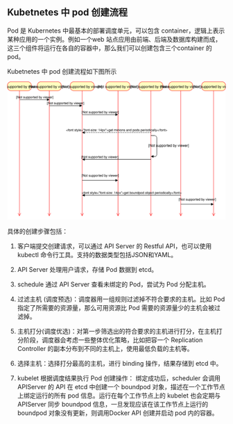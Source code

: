 ## Kubetnetes 中 pod 创建流程

Pod 是 Kubernetes 中最基本的部署调度单元，可以包含 container，逻辑上表示某种应用的一个实例。例如一个web 站点应用由前端、后端及数据库构建而成，这三个组件将运行在各自的容器中，那么我们可以创建包含三个container 的 pod。

Kubetnetes 中 pod 创建流程如下图所示

![](./images/kubernetes_schedule.svg)

具体的创建步骤包括：

1. 客户端提交创建请求，可以通过 API Server 的 Restful API，也可以使用 kubectl 命令行工具。支持的数据类型包括JSON和YAML。

2. API Server 处理用户请求，存储 Pod 数据到 etcd。

3. schedule 通过 API Server 查看未绑定的 Pod，尝试为 Pod 分配主机。

4. 过滤主机 (调度预选)：调度器用一组规则过滤掉不符合要求的主机。比如 Pod 指定了所需要的资源量，那么可用资源比 Pod 需要的资源量少的主机会被过滤掉。

5. 主机打分(调度优选)：对第一步筛选出的符合要求的主机进行打分，在主机打分阶段，调度器会考虑一些整体优化策略，比如把容一个 Replication Controller 的副本分布到不同的主机上，使用最低负载的主机等。

6. 选择主机：选择打分最高的主机，进行 binding 操作，结果存储到 etcd 中。

7. kubelet 根据调度结果执行 Pod 创建操作： 绑定成功后，scheduler 会调用 APIServer 的 API 在 etcd 中创建一个 boundpod 对象，描述在一个工作节点上绑定运行的所有 pod 信息。运行在每个工作节点上的 kubelet 也会定期与 APIServer 同步 boundpod 信息，一旦发现应该在该工作节点上运行的 boundpod 对象没有更新，则调用Docker API 创建并启动 pod 内的容器。
